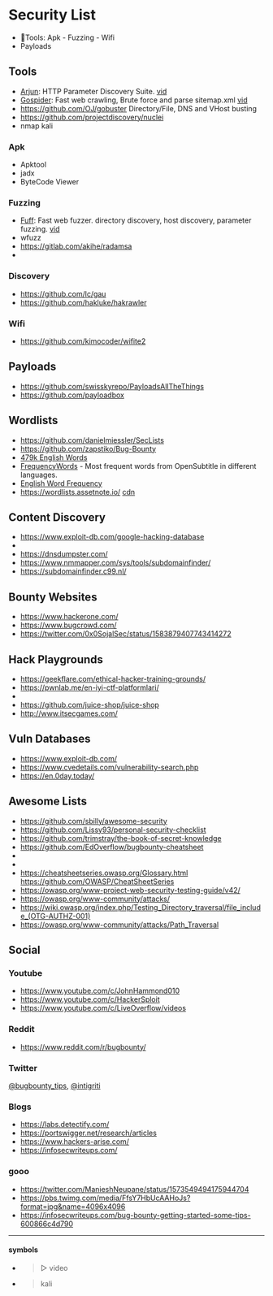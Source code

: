 # Security List

- 🧮Tools: Apk - Fuzzing - Wifi
- Payloads

## Tools

- [Arjun](https://github.com/s0md3v/Arjun): HTTP Parameter Discovery Suite. [vid](https://www.youtube.com/watch?v=wRPxbz_Ht3k)
- [Gospider](https://github.com/jaeles-project/gospider): Fast web crawling, Brute force and parse sitemap.xml [vid](https://www.youtube.com/watch?v=MD38BK5YMTc)
- https://github.com/OJ/gobuster Directory/File, DNS and VHost busting
- https://github.com/projectdiscovery/nuclei
- nmap kali

### Apk

- Apktool
- jadx
- ByteCode Viewer

### Fuzzing

- [Fuff](https://github.com/ffuf/ffuf): Fast web fuzzer. directory discovery, host discovery, parameter fuzzing. [vid](https://www.youtube.com/watch?v=UDaeS7455mU)
- wfuzz
- https://gitlab.com/akihe/radamsa
-

### Discovery

- https://github.com/lc/gau
- https://github.com/hakluke/hakrawler

### Wifi

- https://github.com/kimocoder/wifite2

## Payloads

- https://github.com/swisskyrepo/PayloadsAllTheThings
- https://github.com/payloadbox

## Wordlists

- https://github.com/danielmiessler/SecLists
- https://github.com/zapstiko/Bug-Bounty
- [479k English Words](https://github.com/dwyl/english-words)
- [FrequencyWords](https://github.com/hermitdave/FrequencyWords) - Most frequent words from OpenSubtitle in different languages.
- [English Word Frequency](https://www.kaggle.com/datasets/rtatman/english-word-frequency)
- https://wordlists.assetnote.io/ [cdn](https://wordlists-cdn.assetnote.io/data/manual/)

## Content Discovery

- https://www.exploit-db.com/google-hacking-database
-
- https://dnsdumpster.com/
- https://www.nmmapper.com/sys/tools/subdomainfinder/
- https://subdomainfinder.c99.nl/

## Bounty Websites

- https://www.hackerone.com/
- https://www.bugcrowd.com/
- https://twitter.com/0x0SojalSec/status/1583879407743414272

## Hack Playgrounds

- https://geekflare.com/ethical-hacker-training-grounds/
- https://pwnlab.me/en-iyi-ctf-platformlari/
-
- https://github.com/juice-shop/juice-shop
- http://www.itsecgames.com/

## Vuln Databases

- https://www.exploit-db.com/
- https://www.cvedetails.com/vulnerability-search.php
- https://en.0day.today/

## Awesome Lists

- https://github.com/sbilly/awesome-security
- https://github.com/Lissy93/personal-security-checklist
- https://github.com/trimstray/the-book-of-secret-knowledge
- https://github.com/EdOverflow/bugbounty-cheatsheet
-
-
- https://cheatsheetseries.owasp.org/Glossary.html https://github.com/OWASP/CheatSheetSeries
- https://owasp.org/www-project-web-security-testing-guide/v42/
- https://owasp.org/www-community/attacks/
- https://wiki.owasp.org/index.php/Testing_Directory_traversal/file_include_(OTG-AUTHZ-001)
- https://owasp.org/www-community/attacks/Path_Traversal

## Social

### Youtube

- https://www.youtube.com/c/JohnHammond010
- https://www.youtube.com/c/HackerSploit
- https://www.youtube.com/c/LiveOverflow/videos

### Reddit

- https://www.reddit.com/r/bugbounty/

### Twitter

[@bugbounty_tips](https://twitter.com/bugbounty_tips), [@intigriti](https://twitter.com/intigriti)

### Blogs

- https://labs.detectify.com/
- https://portswigger.net/research/articles
- https://www.hackers-arise.com/
- https://infosecwriteups.com/

### gooo

- https://twitter.com/ManieshNeupane/status/1573549494175944704
- https://pbs.twimg.com/media/FfsY7HbUcAAHoJs?format=jpg&name=4096x4096
- https://infosecwriteups.com/bug-bounty-getting-started-some-tips-600866c4d790

---

#### symbols

- > ▷ video
- > kali
